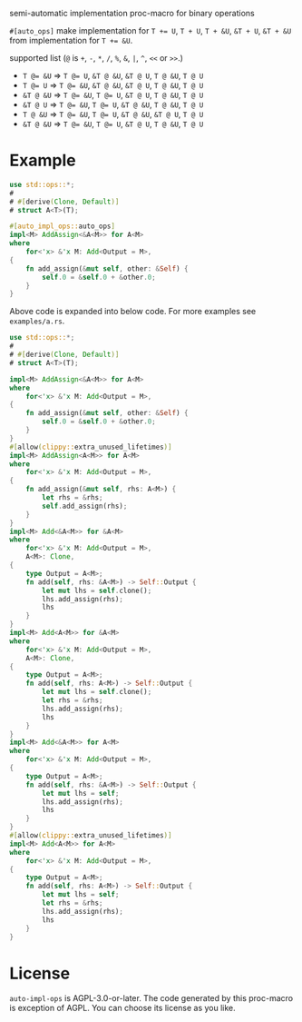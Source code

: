 semi-automatic implementation proc-macro for binary operations

`#[auto_ops]` make implementation for `T += U`, `T + U`, `T + &U`, `&T + U`, `&T + &U` from implementation for `T += &U`.

supported list (`@` is `+`, `-`, `*`, `/`, `%`, `&`, `|`, `^`, `<<` or `>>`.)
* `T @= &U` => `T @= U`, `&T @ &U`, `&T @ U`, `T @ &U`, `T @ U`
* `T @= U` =>  `T @= &U`, `&T @ &U`, `&T @ U`, `T @ &U`, `T @ U`
* `&T @ &U` => `T @= &U`, `T @= U`, `&T @ U`, `T @ &U`, `T @ U`
* `&T @ U` =>  `T @= &U`, `T @= U`, `&T @ &U`, `T @ &U`, `T @ U`
* `T @ &U` => `T @= &U`, `T @= U`, `&T @ &U`, `&T @ U`, `T @ U`
* `&T @ &U` =>  `T @= &U`, `T @= U`, `&T @ U`, `T @ &U`, `T @ U`

# Example

```rust
use std::ops::*;
# 
# #[derive(Clone, Default)]
# struct A<T>(T);

#[auto_impl_ops::auto_ops]
impl<M> AddAssign<&A<M>> for A<M>
where
    for<'x> &'x M: Add<Output = M>,
{
    fn add_assign(&mut self, other: &Self) {
        self.0 = &self.0 + &other.0;
    }
}
```

Above code is expanded into below code.
For more examples see `examples/a.rs`.

```rust
use std::ops::*;
# 
# #[derive(Clone, Default)]
# struct A<T>(T);

impl<M> AddAssign<&A<M>> for A<M>
where
    for<'x> &'x M: Add<Output = M>,
{
    fn add_assign(&mut self, other: &Self) {
        self.0 = &self.0 + &other.0;
    }
}
#[allow(clippy::extra_unused_lifetimes)]
impl<M> AddAssign<A<M>> for A<M>
where
    for<'x> &'x M: Add<Output = M>,
{
    fn add_assign(&mut self, rhs: A<M>) {
        let rhs = &rhs;
        self.add_assign(rhs);
    }
}
impl<M> Add<&A<M>> for &A<M>
where
    for<'x> &'x M: Add<Output = M>,
    A<M>: Clone,
{
    type Output = A<M>;
    fn add(self, rhs: &A<M>) -> Self::Output {
        let mut lhs = self.clone();
        lhs.add_assign(rhs);
        lhs
    }
}
impl<M> Add<A<M>> for &A<M>
where
    for<'x> &'x M: Add<Output = M>,
    A<M>: Clone,
{
    type Output = A<M>;
    fn add(self, rhs: A<M>) -> Self::Output {
        let mut lhs = self.clone();
        let rhs = &rhs;
        lhs.add_assign(rhs);
        lhs
    }
}
impl<M> Add<&A<M>> for A<M>
where
    for<'x> &'x M: Add<Output = M>,
{
    type Output = A<M>;
    fn add(self, rhs: &A<M>) -> Self::Output {
        let mut lhs = self;
        lhs.add_assign(rhs);
        lhs
    }
}
#[allow(clippy::extra_unused_lifetimes)]
impl<M> Add<A<M>> for A<M>
where
    for<'x> &'x M: Add<Output = M>,
{
    type Output = A<M>;
    fn add(self, rhs: A<M>) -> Self::Output {
        let mut lhs = self;
        let rhs = &rhs;
        lhs.add_assign(rhs);
        lhs
    }
}
```

# License
`auto-impl-ops` is AGPL-3.0-or-later.
The code generated by this proc-macro is exception of AGPL.
You can choose its license as you like.
